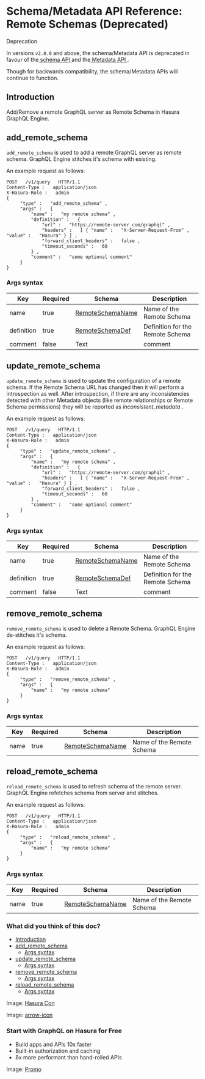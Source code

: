 # Schema/Metadata API Reference: Remote Schemas (Deprecated)

Deprecation

In versions `v2.0.0` and above, the schema/Metadata API is deprecated in
favour of the[ schema API ](https://hasura.io/docs/latest/api-reference/schema-api/index/)and the[ Metadata API ](https://hasura.io/docs/latest/api-reference/metadata-api/index/).

Though for backwards compatibility, the schema/Metadata APIs will
continue to function.

## Introduction​

Add/Remove a remote GraphQL server as Remote Schema in Hasura GraphQL Engine.

## add_remote_schema​

 `add_remote_schema` is used to add a remote GraphQL server as remote
schema. GraphQL Engine stitches it's schema with existing.

An example request as follows:

```
POST   /v1/query   HTTP/1.1
Content-Type :   application/json
X-Hasura-Role :   admin
{
     "type" :   "add_remote_schema" ,
     "args" :   {
         "name" :   "my remote schema" ,
         "definition" :   {
             "url" :   "https://remote-server.com/graphql" ,
             "headers" :   [ { "name" :   "X-Server-Request-From" ,   "value" :   "Hasura" } ] ,
             "forward_client_headers" :   false ,
             "timeout_seconds" :   60
         } ,
         "comment" :   "some optional comment"
     }
}
```

### Args syntax​

| Key | Required | Schema | Description |
|---|---|---|---|
| name | true | [ RemoteSchemaName ](https://hasura.io/docs/latest/api-reference/syntax-defs/#remoteschemaname) | Name of the Remote Schema |
| definition | true | [ RemoteSchemaDef ](https://hasura.io/docs/latest/api-reference/syntax-defs/#remoteschemadef) | Definition for the Remote Schema |
| comment | false | Text | comment |


## update_remote_schema​

 `update_remote_schema` is used to update the configuration of a remote
schema. If the Remote Schema URL has changed then it will perform a
introspection as well. After introspection, if there are any
inconsistencies detected with other Metadata objects (like remote
relationships or Remote Schema permissions) they will be reported as *inconsistent_metadata* .

An example request as follows:

```
POST   /v1/query   HTTP/1.1
Content-Type :   application/json
X-Hasura-Role :   admin
{
     "type" :   "update_remote_schema" ,
     "args" :   {
         "name" :   "my remote schema" ,
         "definition" :   {
             "url" :   "https://remote-server.com/graphql" ,
             "headers" :   [ { "name" :   "X-Server-Request-From" ,   "value" :   "Hasura" } ] ,
             "forward_client_headers" :   false ,
             "timeout_seconds" :   60
         } ,
         "comment" :   "some optional comment"
     }
}
```

### Args syntax​

| Key | Required | Schema | Description |
|---|---|---|---|
| name | true | [ RemoteSchemaName ](https://hasura.io/docs/latest/api-reference/syntax-defs/#remoteschemaname) | Name of the Remote Schema |
| definition | true | [ RemoteSchemaDef ](https://hasura.io/docs/latest/api-reference/syntax-defs/#remoteschemadef) | Definition for the Remote Schema |
| comment | false | Text | comment |


## remove_remote_schema​

 `remove_remote_schema` is used to delete a Remote Schema. GraphQL Engine
de-stitches it's schema.

An example request as follows:

```
POST   /v1/query   HTTP/1.1
Content-Type :   application/json
X-Hasura-Role :   admin
{
     "type" :   "remove_remote_schema" ,
     "args" :   {
         "name" :   "my remote schema"
     }
}
```

### Args syntax​

| Key | Required | Schema | Description |
|---|---|---|---|
| name | true | [ RemoteSchemaName ](https://hasura.io/docs/latest/api-reference/syntax-defs/#remoteschemaname) | Name of the Remote Schema |


## reload_remote_schema​

 `reload_remote_schema` is used to refresh schema of the remote server.
GraphQL Engine refetches schema from server and stitches.

An example request as follows:

```
POST   /v1/query   HTTP/1.1
Content-Type :   application/json
X-Hasura-Role :   admin
{
     "type" :   "reload_remote_schema" ,
     "args" :   {
         "name" :   "my remote schema"
     }
}
```

### Args syntax​

| Key | Required | Schema | Description |
|---|---|---|---|
| name | true | [ RemoteSchemaName ](https://hasura.io/docs/latest/api-reference/syntax-defs/#remoteschemaname) | Name of the Remote Schema |


### What did you think of this doc?

- [ Introduction ](https://hasura.io/docs/latest/api-reference/schema-metadata-api/remote-schemas/#schema-metadata-reload-remote-schema-syntax/#introduction)
- [ add_remote_schema ](https://hasura.io/docs/latest/api-reference/schema-metadata-api/remote-schemas/#schema-metadata-reload-remote-schema-syntax/#schema-metadata-add-remote-schema)
    - [ Args syntax ](https://hasura.io/docs/latest/api-reference/schema-metadata-api/remote-schemas/#schema-metadata-reload-remote-schema-syntax/#schema-metadata-add-remote-schema-syntax)
- [ update_remote_schema ](https://hasura.io/docs/latest/api-reference/schema-metadata-api/remote-schemas/#schema-metadata-reload-remote-schema-syntax/#schema-metadata-update-remote-schema)
    - [ Args syntax ](https://hasura.io/docs/latest/api-reference/schema-metadata-api/remote-schemas/#schema-metadata-reload-remote-schema-syntax/#schema-metadata-update-remote-schema-syntax)
- [ remove_remote_schema ](https://hasura.io/docs/latest/api-reference/schema-metadata-api/remote-schemas/#schema-metadata-reload-remote-schema-syntax/#schema-metadata-remove-remote-schema)
    - [ Args syntax ](https://hasura.io/docs/latest/api-reference/schema-metadata-api/remote-schemas/#schema-metadata-reload-remote-schema-syntax/#schema-metadata-remove-remote-schema-syntax)
- [ reload_remote_schema ](https://hasura.io/docs/latest/api-reference/schema-metadata-api/remote-schemas/#schema-metadata-reload-remote-schema-syntax/#schema-metadata-reload-remote-schema)
    - [ Args syntax ](https://hasura.io/docs/latest/api-reference/schema-metadata-api/remote-schemas/#schema-metadata-reload-remote-schema-syntax/#schema-metadata-reload-remote-schema-syntax)


Image: [ Hasura Con ](https://res.cloudinary.com/dh8fp23nd/image/upload/v1686154570/hasura-con-2023/has-con-light-date_r2a2ud.png)

Image: [ arrow-icon ](https://res.cloudinary.com/dh8fp23nd/image/upload/v1683723549/main-web/chevron-right_ldbi7d.png)

### Start with GraphQL on Hasura for Free

- Build apps and APIs 10x faster
- Built-in authorization and caching
- 8x more performant than hand-rolled APIs


Image: [ Promo ](https://hasura.io/docs/assets/images/hasura-free-ff60e409244e0ea12b5a3045d1a9096b.png)